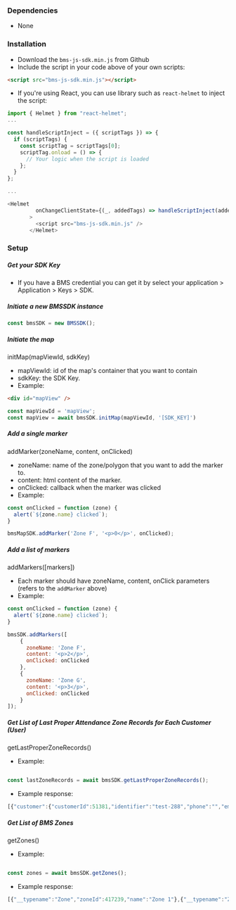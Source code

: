 ### Dependencies
* None

### Installation
* Download the `bms-js-sdk.min.js` from Github
* Include the script in your code above of your own scripts:
```html
<script src="bms-js-sdk.min.js"></script>
```
* If you're using React, you can use library such as `react-helmet` to inject the script:
```javascript
import { Helmet } from "react-helmet";
...

const handleScriptInject = ({ scriptTags }) => {
  if (scriptTags) {
    const scriptTag = scriptTags[0];
    scriptTag.onload = () => {
      // Your logic when the script is loaded
    };
  }
};

...

<Helmet
         onChangeClientState={(_, addedTags) => handleScriptInject(addedTags)}
       >
         <script src="bms-js-sdk.min.js" />
       </Helmet>
```

### Setup

##### Get your SDK Key
* If you have a BMS credential you can get it by select your application > Application > Keys > SDK.

##### Initiate a new BMSSDK instance
```javascript
const bmsSDK = new BMSSDK();
```

##### Initiate the map

initMap(mapViewId, sdkKey)
* mapViewId: id of the map's container that you want to contain
* sdkKey: the SDK Key.
* Example:
```html
<div id="mapView" />
```

```javascript
const mapViewId = 'mapView';
const mapView = await bmsSDK.initMap(mapViewId, '[SDK_KEY]')
```

##### Add a single marker
addMarker(zoneName, content, onClicked)
* zoneName: name of the zone/polygon that you want to add the marker to.
* content: html content of the marker.
* onClicked: callback when the marker was clicked
* Example:
```javascript
const onClicked = function (zone) {
  alert(`${zone.name} clicked`);
}

bmsMapSDK.addMarker('Zone F', '<p>0</p>', onClicked);
```

##### Add a list of markers
addMarkers([markers])
* Each marker should have zoneName, content, onClick parameters (refers to the `addMarker` above)
* Example:
```javascript
const onClicked = function (zone) {
  alert(`${zone.name} clicked`);
}

bmsSDK.addMarkers([
    {
      zoneName: 'Zone F',
      content: '<p>2</p>',
      onClicked: onClicked
    },
    {
      zoneName: 'Zone G',
      content: '<p>3</p>',
      onClicked: onClicked
    }
]);
```

##### Get List of Last Proper Attendance Zone Records for Each Customer (User)
getLastProperZoneRecords()
* Example:
```javascript

const lastZoneRecords = await bmsSDK.getLastProperZoneRecords();
```

* Example response:
```javascript
[{"customer":{"customerId":51381,"identifier":"test-288","phone":"","email":"test-288@viatick.com","remark":"","date":"2021-11-15T11:11:06.000Z","os":"","thingName":null,"thingArn":null,"thingId":null,"uuid":"F7826DA6-4FA2-4E98-8024-BC5B71E0893A","major":6,"minor":1387,"deviceUUID":"170991d5a884","rotatingId":0,"lastRotation":null,"live":null,"associatedDeviceId":1564982,"isAssignedAllZones":true,"properties":null,"aokQuery":false,"lastAOKQuery":null},"zoneRecordId":6414647,"application":5635,"start":"2021-12-23T10:41:55.000Z","end":"2021-12-23T10:43:15.000Z","iBeacon":null,"isAuto":false,"device":null,"zones":[{"zoneId":417243,"name":"Zone 5","remark":"","image":null,"range":20,"active":true,"properties":{"eventID":1,"uuid":"18","mapID":null,"zoneID":null,"mapImg":null,"eventName":"event 18","startDateTime":"2021-11-22T09:41:18.000Z","endDateTime":"2022-12-07T22:00:00.000Z","TimeZoneMinutes":480,"Location":null,"Remarks":null,"Enabled":true,"coverImg":null,"scope":"336f0241e602df92487a08b5a0025c705abd1017c8cc0d366fb32a02b30b09bb","limit":50},"geoJson":{},"externalId":""}]},{"customer":{"customerId":51390,"identifier":"test-297","phone":"","email":"test-297@viatick.com","remark":"","date":"2021-11-15T11:12:00.000Z","os":"","thingName":null,"thingArn":null,"thingId":null,"uuid":"F7826DA6-4FA2-4E98-8024-BC5B71E0893A","major":6,"minor":1396,"deviceUUID":"b72b09af5de2","rotatingId":0,"lastRotation":null,"live":null,"associatedDeviceId":1564991,"isAssignedAllZones":true,"properties":null,"aokQuery":false,"lastAOKQuery":null},"zoneRecordId":6414817,"application":5635,"start":"2021-12-23T10:43:00.000Z","end":"2021-12-23T10:43:30.000Z","iBeacon":null,"isAuto":false,"device":null,"zones":[{"zoneId":417243,"name":"Zone 5","remark":"","image":null,"range":20,"active":true,"properties":{"eventID":1,"uuid":"18","mapID":null,"zoneID":null,"mapImg":null,"eventName":"event 18","startDateTime":"2021-11-22T09:41:18.000Z","endDateTime":"2022-12-07T22:00:00.000Z","TimeZoneMinutes":480,"Location":null,"Remarks":null,"Enabled":true,"coverImg":null,"scope":"336f0241e602df92487a08b5a0025c705abd1017c8cc0d366fb32a02b30b09bb","limit":50},"geoJson":{},"externalId":""}]}]
```

##### Get List of BMS Zones
getZones()
* Example:
```javascript

const zones = await bmsSDK.getZones();
```

* Example response:
```javascript
[{"__typename":"Zone","zoneId":417239,"name":"Zone 1"},{"__typename":"Zone","zoneId":417240,"name":"Zone 1"}]
```
